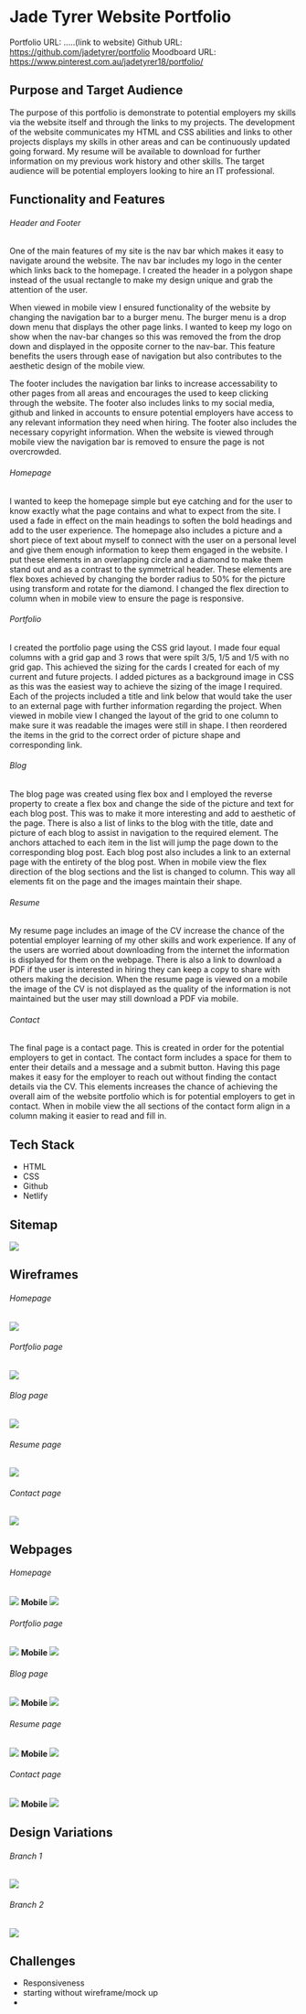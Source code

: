 # Jade Tyrer Website Portfolio
Portfolio URL:  .....(link to website)
Github URL: https://github.com/jadetyrer/portfolio
Moodboard URL: https://www.pinterest.com.au/jadetyrer18/portfolio/

## Purpose and Target Audience

The purpose of this portfolio is demonstrate to potential employers my skills via the website itself and through the links to my projects. The development of the website communicates my HTML and CSS abilities and links to other projects displays my skills in other areas and can be continuously updated going forward. My resume will be available to download for further information on my previous work history and other skills. The target audience will be potential employers looking to hire an IT professional. 

## Functionality and Features

###### Header and Footer
One of the main features of my site is the nav bar which makes it easy to navigate around the website. The nav bar includes my logo in the center which links back to the homepage. I created the header in a polygon shape instead of the usual rectangle to make my design unique and grab the attention of the user. 

When viewed in mobile view I ensured functionality of the website by changing the navigation bar to a burger menu. The burger menu is a drop down menu that displays the other page links. I wanted to keep my logo on show when the nav-bar changes so this was removed the from the drop down and displayed in the opposite corner to the nav-bar. This feature benefits the users through ease of navigation but also contributes to the aesthetic design of the mobile view. 

The footer includes the navigation bar links to increase accessability to other pages from all areas and encourages the used to keep clicking through the website. The footer also includes links to my social media, github and linked in accounts to ensure potential employers have access to any relevant information they need when hiring. The footer also includes the necessary copyright information. When the website is viewed through mobile view the navigation bar is removed to ensure the page is not overcrowded.

###### Homepage
I wanted to keep the homepage simple but eye catching and for the user to know exactly what the page contains and what to expect from the site. I used a fade in effect on the main headings to soften the bold headings and add to the user experience. The homepage also includes a picture and a short piece of text about myself to connect with the user on a personal level and give them enough information to keep them engaged in the website. I put these elements in an overlapping circle and a diamond to make them stand out and as a contrast to the symmetrical header. These elements are flex boxes achieved by changing the border radius to 50% for the picture using transform and rotate for the diamond. I changed the flex direction to column when in mobile view to ensure the page is responsive.

###### Portfolio
I created the portfolio page using the CSS grid layout. I made four equal columns with a grid gap and 3 rows that were spilt 3/5, 1/5 and 1/5 with no grid gap. This achieved the sizing for the cards I created for each of my current and future projects. I added pictures as a background image in CSS as this was the easiest way to achieve the sizing of the image I required. Each of the projects included a title and link below that would take the user to an external page with further information regarding the project. When viewed in mobile view I changed the layout of the grid to one column to make sure it was readable the images were still in shape. I then reordered the items in the grid to the correct order of picture shape and corresponding link. 

###### Blog
The blog page was created using flex box and I employed the reverse property to create a flex box and change the side of the picture and text for each blog post. This was to make it more interesting and add to aesthetic of the page. There is also a list of links to the blog with the title, date and picture of each blog to assist in navigation to the required element. The anchors attached to each item in the list will jump the page down to the corresponding blog post. Each blog post also includes a link to an external page with the entirety of the blog post. When in mobile view the flex direction of the blog sections and the list is changed to column. This way all elements fit on the page and the images maintain their shape. 

###### Resume
My resume page includes an image of the CV increase the chance of the potential employer learning of my other skills and work experience. If any of the users are worried about downloading from the internet the information is displayed for them on the webpage. There is also a link to download a PDF if the user is interested in hiring they can keep a copy to share with others making the decision. When the resume page is viewed on a mobile the image of the CV is not displayed as the quality of the information is not maintained but the user may still download a PDF via mobile. 

###### Contact
The final page is a contact page. This is created in order for the potential employers to get in contact. The contact form includes a space for them to enter their details and a message and a submit button. Having this page makes it easy for the employer to reach out without finding the contact details via the CV. This elements increases the chance of achieving the overall aim of the website portfolio which is for potential employers to get in contact. When in mobile view the all sections of the contact form align in a column making it easier to read and fill in. 


## Tech Stack
- HTML
- CSS
- Github
- Netlify

## Sitemap 

![](docs/sitemap.png)

## Wireframes

###### Homepage
![](docs/wireframe-homepage.png)

###### Portfolio page 
![](docs/wireframe-portfolio.png)

###### Blog page
![](docs/wireframe-blog.png)

###### Resume page
![](docs/wireframe-resume.png)

###### Contact page
![](docs/wireframe-form.png)



## Webpages 

###### Homepage
![](docs/homepage-final.png)
<b>Mobile</b>
 ![](docs/homepage-mobile.png)

###### Portfolio page 
![](docs/portfolio-final.png)
<b>Mobile</b>
![](docs/portfolio-mobile.png)

###### Blog page
![](docs/blog-final.png)
<b>Mobile</b>
![](docs/blog-mobile.png)

###### Resume page
![](docs/resume-final.png)
<b>Mobile</b>
![](docs/resume-mobile.png)

###### Contact page
![](docs/contact-final.png)
<b>Mobile</b>
![](docs/contact-mobile.png)

## Design Variations
###### Branch 1
![](docs/variation-1.png)
###### Branch 2
![](docs/variation-2.png)

## Challenges
- Responsiveness 
- starting without wireframe/mock up
- 





